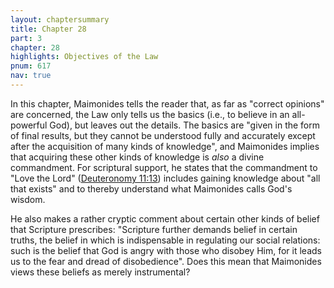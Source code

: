 ```yaml
---
layout: chaptersummary
title: Chapter 28
part: 3
chapter: 28
highlights: Objectives of the Law
pnum: 617
nav: true
---
```


In this chapter, Maimonides tells the reader that, as far as "correct opinions" are concerned, the Law only tells us the basics (i.e., to believe in an all-powerful God), but leaves out the details. The basics are "given in the form of final results, but they cannot be understood fully and accurately except after the acquisition of many kinds of knowledge", and Maimonides implies that acquiring these other kinds of knowledge is _also_ a divine commandment. For scriptural support, he states that the commandment to "Love the Lord" ([Deuteronomy 11:13](https://www.sefaria.org/Deuteronomy.11.13)) includes gaining knowledge about "all that exists" and to thereby understand what Maimonides calls God's wisdom.

He also makes a rather cryptic comment about certain other kinds of belief that Scripture prescribes: "Scripture further demands belief in certain truths, the belief in which is indispensable in regulating our social relations: such is the belief that God is angry with those who disobey Him, for it leads us to the fear and dread of disobedience". Does this mean that Maimonides views these beliefs as merely instrumental?
